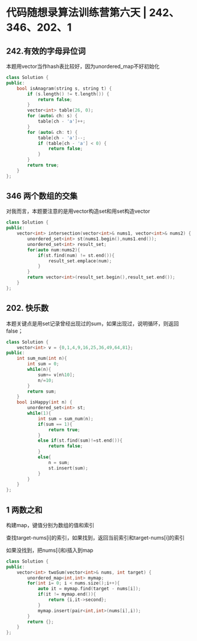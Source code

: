 # 代码随想录算法训练营第六天 | 242、346、202、1

## **242.有效的字母异位词** 

本题用vector当作hash表比较好，因为unordered_map不好初始化

```cpp
class Solution {
public:
    bool isAnagram(string s, string t) {
        if (s.length() != t.length()) {
            return false;
        }
        vector<int> table(26, 0);
        for (auto& ch: s) {
            table[ch - 'a']++;
        }
        for (auto& ch: t) {
            table[ch - 'a']--;
            if (table[ch - 'a'] < 0) {
                return false;
            }
        }
        return true;
    }
};
```

## 346 两个数组的交集

对我而言，本题要注意的是用vector构造set和用set构造vector

```c++
class Solution {
public:
    vector<int> intersection(vector<int>& nums1, vector<int>& nums2) {
        unordered_set<int> st(nums1.begin(),nums1.end());
        unordered_set<int> result_set;
        for(auto num:nums2){
            if(st.find(num) != st.end()){
                result_set.emplace(num);
            }
        }
        return vector<int>(result_set.begin(),result_set.end());
    }
};
```

## **202. 快乐数** 

本题关键点是用set记录曾经出现过的sum，如果出现过，说明循环，则返回false；

```cpp
class Solution {
    vector<int> v = {0,1,4,9,16,25,36,49,64,81};
public:
    int sum_num(int n){
        int sum = 0;
        while(n){
            sum+= v[n%10];
            n/=10;
        }
        return sum;
    }
    bool isHappy(int n) {
        unordered_set<int> st;
        while(1){
            int sum = sum_num(n);
            if(sum == 1){
                return true;
            }
            else if(st.find(sum)!=st.end()){
                return false;
            }
            else{
                n = sum;
                st.insert(sum);
            }
        }
    }
};
```



## 1 两数之和

构建map，键值分别为数组的值和索引

查找target-nums[i]的索引，如果找到，返回当前索引和target-nums[i]的索引

如果没找到，把nums[i]和i插入到map

```c++
class Solution {
public:
    vector<int> twoSum(vector<int>& nums, int target) {
        unordered_map<int,int> mymap;
        for(int i= 0; i < nums.size();i++){
            auto it = mymap.find(target - nums[i]);
            if(it != mymap.end()){
                return {i,it->second};
            }
            mymap.insert(pair<int,int>(nums[i],i));
        }
        return {};
    }
};
```

